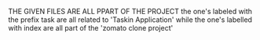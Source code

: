 THE GIVEN FILES ARE ALL PPART OF THE PROJECT
the one's labeled with the prefix task are all related to 'Taskin Application'
while the one's labelled with index are all part of the 'zomato clone project'
